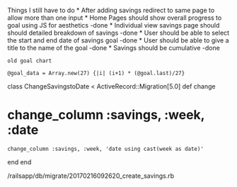 Things I still have to do
    * After adding savings redirect to same page to allow more than one input
    * Home Pages should show overall progress to goal using JS for aesthetics -done
    * Individual view savings page should should detailed breakdown of savings -done
    * User should be able to select the start and end date of savings goal -done
    * User should be able to give a title to the name of the goal -done
    * Savings should be cumulative -done
    
    old goal chart
    
    @goal_data = Array.new(27) {|i| (i+1) * (@goal.last)/27}
    
  
  




class ChangeSavingstoDate < ActiveRecord::Migration[5.0]
  def change
   # change_column :savings, :week, :date
    change_column :savings, :week, 'date using cast(week as date)'
  end
end
    
/railsapp/db/migrate/20170216092620_create_savings.rb